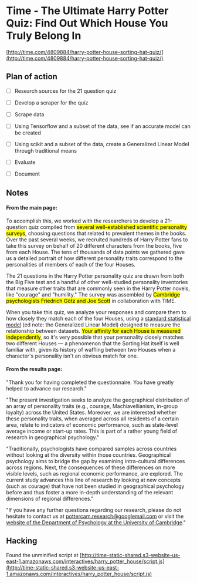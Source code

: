 # Time - The Ultimate Harry Potter Quiz: Find Out Which House You Truly Belong In

[http://time.com/4809884/harry-potter-house-sorting-hat-quiz/](http://time.com/4809884/harry-potter-house-sorting-hat-quiz/)

## Plan of action

- [ ] Research sources for the 21 question quiz
- [ ] Develop a scraper for the quiz
- [ ] Scrape data
- [ ] Using Tensorflow and a subset of the data, see if an accurate model can be created
- [ ] Using scikit and a subset of the data, create a Generalized Linear Model through traditional means
- [ ] Evaluate
- [ ] Document


## Notes

#### From the main page:

To accomplish this, we worked with the researchers to develop a 21-question quiz compiled from <mark>several well-established scientific personality surveys</mark>, choosing questions that related to prevalent themes in the books. Over the past several weeks, we recruited hundreds of Harry Potter fans to take this survey on behalf of 20 different characters from the books, five from each House. The tens of thousands of data points we gathered gave us a detailed portrait of how different personality traits correspond to the personalities of members of each of the four Houses.


The 21 questions in the Harry Potter personality quiz are drawn from both the Big Five test and a handful of other well-studied personality inventories that measure other traits that are commonly seen in the Harry Potter novels, like "courage" and "humility." The survey was assembled by <mark>Cambridge psychologists Friedrich Götz and Joe Scott</mark> in collaboration with TIME.


When you take this quiz, we analyze your responses and compare them to how closely they match each of the four Houses, using a [standard statistical model](https://en.wikipedia.org/wiki/Generalized_linear_model) (ed note: the Generalized Linear Model) designed to measure the relationship between datasets. <mark>Your affinity for each House is measured independently</mark>, so it's very possible that your personality closely matches two different Houses — a phenomenon that the Sorting Hat itself is well familiar with, given its history of waffling between two Houses when a character's personality isn't an obvious match for one. 


#### From the results page:

"Thank you for having completed the questionnaire. You have greatly helped to advance our research."

"The present investigation seeks to analyze the geographical distribution of an array of personality traits (e.g., courage, Machiavellianism, in-group loyalty) across the United States. Moreover, we are interested whether these personality traits, when averaged across all residents of a certain area, relate to indicators of economic performance, such as state-level average income or start-up rates. This is part of a rather young field of research in geographical psychology."

"Traditionally, psychologists have compared samples across countries without looking at the diversity within those countries. Geographical psychology aims to bridge the gap by examining intra-cultural differences across regions. Next, the consequences of these differences on more visible levels, such as regional economic performance, are explored. The current study advances this line of research by looking at new concepts (such as courage) that have not been studied in geographical psychology before and thus foster a more in-depth understanding of the relevant dimensions of regional differences."

"If you have any further questions regarding our research, please do not hesitate to contact us at <a href="mailto:pottercam.research@googlemail.com">pottercam.research@googlemail.com</a> or visit the <a href="http://www.psychol.cam.ac.uk">website of the Department of Psychology at the University of Cambridge</a>."


## Hacking

Found the unminified script at [http://time-static-shared.s3-website-us-east-1.amazonaws.com/interactives/harry_potter_house/script.js](http://time-static-shared.s3-website-us-east-1.amazonaws.com/interactives/harry_potter_house/script.js)

